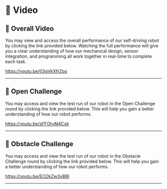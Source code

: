🎥 Video
====

## 👥 Overall Video
You may view and access the overall performance of our self-driving robot by clicking the link provided below. Watching the full performance will give you a clear understanding of how our mechanical design, sensor integration, and programming all work together in real-time to complete each task. 

https://youtu.be/03gVkXfrZpo

---
## 🚀 Open Challenge
You may access and view the test run of our robot in the Open Challenge round by clicking the link provided below. This will help you gain a better understanding of how our robot performs.

https://youtu.be/sFFOtyM4Csk

---
## 🚧 Obstacle Challenge
You may access and view the test run of our robot in the Obstacle Challenge round by clicking the link provided below. This will help you gain a better understanding of how our robot performs.

https://youtu.be/ECOkZw3vB8I

---
